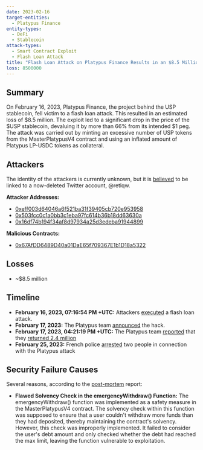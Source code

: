 ```yaml
---
date: 2023-02-16
target-entities:
  - Platypus Finance
entity-types:
  - DeFi
  - Stablecoin
attack-types:
  - Smart Contract Exploit
  - Flash Loan Attack
title: "Flash Loan Attack on Platypus Finance Results in an $8.5 Million Loss"
loss: 8500000
---
```


## Summary

On February 16, 2023, Platypus Finance, the project behind the USP stablecoin, fell victim to a flash loan attack. This resulted in an estimated loss of $8.5 million. The exploit led to a significant drop in the price of the $USP stablecoin, devaluing it by more than 66% from its intended $1 peg. The attack was carried out by minting an excessive number of USP tokens from the MasterPlatypusV4 contract and using an inflated amount of Platypus LP-USDC tokens as collateral.

## Attackers

The identity of the attackers is currently unknown, but it is [believed](https://twitter.com/zachxbt/status/1626434265260118021?s=20) to be linked to a now-deleted Twitter account, @retlqw.

**Attacker Addresses:**

- [0xeff003d64046a6f521ba31f39405cb720e953958](https://snowtrace.io/address/0xeff003d64046a6f521ba31f39405cb720e953958)
- [0x503fcc0c1a0bb3c1eba97fc614b36b18dd63630a](https://snowtrace.io/address/0x503fcc0c1a0bb3c1eba97fc614b36b18dd63630a)
- [0x16df74b194f34af8d97934a25d3edeba91944899](https://snowtrace.io/address/0x16df74b194f34af8d97934a25d3edeba91944899)

**Malicious Contracts:**

- [0x67AfDD6489D40a01DaE65f709367E1b1D18a5322](https://snowtrace.io/address/0x67afdd6489d40a01dae65f709367e1b1d18a5322)

## Losses

- ~$8.5 million

## Timeline

- **February 16, 2023, 07:16:54 PM +UTC:** Attackers [executed](https://snowtrace.io/tx/0x1266a937c2ccd970e5d7929021eed3ec593a95c68a99b4920c2efa226679b430) a flash loan attack.
- **February 17, 2023:** The Platypus team [announced](https://twitter.com/Platypusdefi/status/1626396538611310592) the hack.
- **February 17, 2023, 04:21:19 PM +UTC:** The Platypus team [reported](https://twitter.com/Platypusdefi/status/1626625098575929344) that they [returned 2.4 million](https://snowtrace.io/tx/0x5e3eb070c772631d599367521b886793e13cf0bc150bd588357c589395d2d5c3)
- **February 25, 2023:** French police [arrested](https://cointelegraph.com/news/french-police-arrest-2-people-in-connection-to-platypus-attack) two people in connection with the Platypus attack

## Security Failure Causes

Several reasons, according to the [post-mortem](https://medium.com/@omniscia.io/platypus-finance-incident-post-mortem-7b71a0a47a5e) report:

- **Flawed Solvency Check in the emergencyWithdraw() Function:** The emergencyWithdraw() function was implemented as a safety measure in the MasterPlatypusV4 contract. The solvency check within this function was supposed to ensure that a user couldn't withdraw more funds than they had deposited, thereby maintaining the contract's solvency. However, this check was improperly implemented. It failed to consider the user's debt amount and only checked whether the debt had reached the max limit, leaving the function vulnerable to exploitation.
